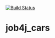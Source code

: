 [![Build Status](https://travis-ci.com/Selesito/job4j_cars.svg?branch=master)](https://travis-ci.com/Selesito/job4j_cars)
# job4j_cars